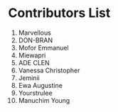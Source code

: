 # Contributors List
1. Marvellous
2. DON-BRAN
3. Mofor Emmanuel
4. Miewapri
5. ADE CLEN
6. Vanessa Christopher 
7. Jeminii
8. Ewa Augustine
9. Yourstrulee
10. Manuchim Young